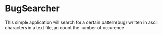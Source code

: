 # BugSearcher

This simple application will search for a certain pattern(bug) written in ascii characters in a text file, 
an count the number of occurence 
